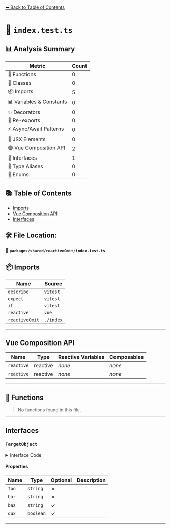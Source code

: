 [⬅️ Back to Table of Contents](../../../index.md)

# 📄 `index.test.ts`

## 📊 Analysis Summary

| Metric | Count |
|--------|-------|
| 🔧 Functions | 0 |
| 🧱 Classes | 0 |
| 📦 Imports | 5 |
| 📊 Variables & Constants | 0 |
| ✨ Decorators | 0 |
| 🔄 Re-exports | 0 |
| ⚡ Async/Await Patterns | 0 |
| 💠 JSX Elements | 0 |
| 🟢 Vue Composition API | 2 |
| 📐 Interfaces | 1 |
| 📑 Type Aliases | 0 |
| 🎯 Enums | 0 |

## 📚 Table of Contents

- [Imports](#imports)
- [Vue Composition API](#vue-composition-api)
- [Interfaces](#interfaces)

## 🛠️ File Location:
📂 **`packages/shared/reactiveOmit/index.test.ts`**

## 📦 Imports

| Name | Source |
|------|--------|
| `describe` | `vitest` |
| `expect` | `vitest` |
| `it` | `vitest` |
| `reactive` | `vue` |
| `reactiveOmit` | `./index` |


---

## Vue Composition API

| Name | Type | Reactive Variables | Composables |
|------|------|-------------------|-------------|
| `reactive` | reactive | *none* | *none* |
| `reactive` | reactive | *none* | *none* |


---

## 🔧 Functions

> No functions found in this file.


---

## Interfaces

### `TargetObject`

<details><summary>Interface Code</summary>

```ts
interface TargetObject {
  foo: string
  bar: string
  baz?: string
  qux?: boolean
}
```
</details>

#### Properties

| Name | Type | Optional | Description |
|------|------|----------|-------------|
| `foo` | `string` | ✗ |  |
| `bar` | `string` | ✗ |  |
| `baz` | `string` | ✓ |  |
| `qux` | `boolean` | ✓ |  |


---